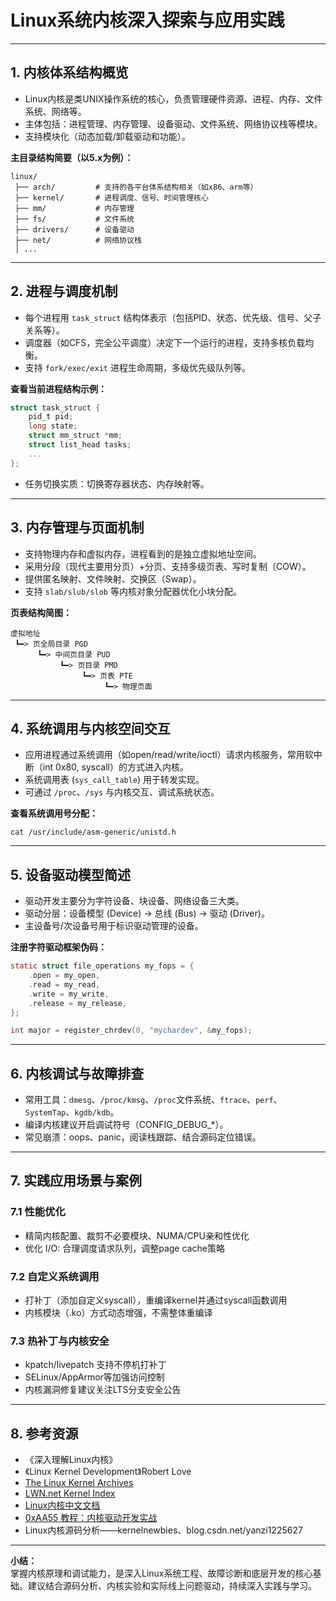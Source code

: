 # Linux系统内核深入探索与应用实践

---

## 1. 内核体系结构概览

- Linux内核是类UNIX操作系统的核心，负责管理硬件资源、进程、内存、文件系统、网络等。
- 主体包括：进程管理、内存管理、设备驱动、文件系统、网络协议栈等模块。
- 支持模块化（动态加载/卸载驱动和功能）。

**主目录结构简要（以5.x为例）：**

```
linux/
 ├── arch/         # 支持的各平台体系结构相关（如x86、arm等）
 ├── kernel/       # 进程调度、信号、时间管理核心
 ├── mm/           # 内存管理
 ├── fs/           # 文件系统
 ├── drivers/      # 设备驱动
 ├── net/          # 网络协议栈
 │ ...
```

---

## 2. 进程与调度机制

- 每个进程用 `task_struct` 结构体表示（包括PID、状态、优先级、信号、父子关系等）。
- 调度器（如CFS，完全公平调度）决定下一个运行的进程，支持多核负载均衡。
- 支持 `fork/exec/exit` 进程生命周期，多级优先级队列等。

**查看当前进程结构示例：**

```c
struct task_struct {
    pid_t pid;
    long state;
    struct mm_struct *mm;
    struct list_head tasks;
    ...
};
```

- 任务切换实质：切换寄存器状态、内存映射等。

---

## 3. 内存管理与页面机制

- 支持物理内存和虚拟内存，进程看到的是独立虚拟地址空间。
- 采用分段（现代主要用分页）+分页、支持多级页表、写时复制（COW）。
- 提供匿名映射、文件映射、交换区（Swap）。
- 支持 `slab/slub/slob` 等内核对象分配器优化小块分配。

**页表结构简图：**
```
虚拟地址
 ┗━> 页全局目录 PGD
      ┗━> 中间页目录 PUD
           ┗━> 页目录 PMD
                ┗━> 页表 PTE
                     ┗━> 物理页面
```

---

## 4. 系统调用与内核空间交互

- 应用进程通过系统调用（如open/read/write/ioctl）请求内核服务，常用软中断（int 0x80, syscall）的方式进入内核。
- 系统调用表 (`sys_call_table`) 用于转发实现。
- 可通过 `/proc`、`/sys` 与内核交互、调试系统状态。

**查看系统调用号分配：**

```shell
cat /usr/include/asm-generic/unistd.h
```

---

## 5. 设备驱动模型简述

- 驱动开发主要分为字符设备、块设备、网络设备三大类。
- 驱动分层：设备模型 (Device) → 总线 (Bus) → 驱动 (Driver)。
- 主设备号/次设备号用于标识驱动管理的设备。

**注册字符驱动框架伪码：**

```c
static struct file_operations my_fops = {
    .open = my_open,
    .read = my_read,
    .write = my_write,
    .release = my_release,
};

int major = register_chrdev(0, "mychardev", &my_fops);
```

---

## 6. 内核调试与故障排查

- 常用工具：`dmesg`、`/proc/kmsg`、`/proc`文件系统、`ftrace`、`perf`、`SystemTap`、`kgdb/kdb`。
- 编译内核建议开启调试符号（CONFIG_DEBUG_*）。
- 常见崩溃：oops、panic，阅读栈跟踪、结合源码定位错误。

---

## 7. 实践应用场景与案例

### 7.1 性能优化

- 精简内核配置、裁剪不必要模块、NUMA/CPU亲和性优化
- 优化 I/O: 合理调度请求队列，调整page cache策略

### 7.2 自定义系统调用

- 打补丁（添加自定义syscall），重编译kernel并通过syscall函数调用
- 内核模块（.ko）方式动态增强，不需整体重编译

### 7.3 热补丁与内核安全

- kpatch/livepatch 支持不停机打补丁
- SELinux/AppArmor等加强访问控制
- 内核漏洞修复建议关注LTS分支安全公告

---

## 8. 参考资源

- 《深入理解Linux内核》
- 《Linux Kernel Development》Robert Love
- [The Linux Kernel Archives](https://www.kernel.org/)
- [LWN.net Kernel Index](https://lwn.net/Kernel/)
- [Linux内核中文文档](https://www.kerneltravel.net/)
- [0xAA55 教程：内核驱动开发实战](https://0xaa55.com/kernel-driver/)
- Linux内核源码分析——kernelnewbies、blog.csdn.net/yanzi1225627

---

**小结：**  
掌握内核原理和调试能力，是深入Linux系统工程、故障诊断和底层开发的核心基础。建议结合源码分析、内核实验和实际线上问题驱动，持续深入实践与学习。


